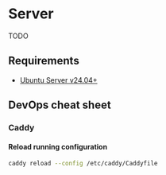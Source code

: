 # Server

TODO

## Requirements

- [Ubuntu Server v24.04+](https://ubuntu.com/download/server)

## DevOps cheat sheet

### Caddy

#### Reload running configuration

```sh
caddy reload --config /etc/caddy/Caddyfile
```